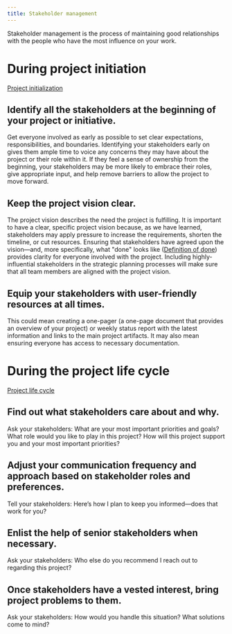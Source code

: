 ```yaml
---
title: Stakeholder management
---
```

Stakeholder management is the process of maintaining good relationships with the people who have the most influence on your work. 

# During project initiation
[Project initialization](danielesalvatore/project-management/project-initiation/project-initialization.md)

## Identify all the stakeholders at the beginning of your project or initiative. 
Get everyone involved as early as possible to set clear expectations, responsibilities, and boundaries. Identifying your stakeholders early on gives them ample time to voice any concerns they may have about the project or their role within it. If they feel a sense of ownership from the beginning, your stakeholders may be more likely to embrace their roles, give appropriate input, and help remove barriers to allow the project to move forward.  

## Keep the project vision clear. 
The project vision describes the need the project is fulfilling. It is important to have a clear, specific project vision because, as we have learned, stakeholders may apply pressure to increase the requirements, shorten the timeline, or cut resources. Ensuring that stakeholders have agreed upon the vision—and, more specifically, what "done" looks like ([Definition of done](danielesalvatore/project-management/agile-project-management/scrum/definition-of-done.md)) provides clarity for everyone involved with the project. Including highly-influential stakeholders in the strategic planning processes will make sure that all team members are aligned with the project vision. 

## Equip your stakeholders with user-friendly resources at all times. 
This could mean creating a one-pager (a one-page document that provides an overview of your project) or weekly status report with the latest information and links to the main project artifacts. It may also mean ensuring everyone has access to necessary documentation. 

# During the project life cycle
[Project life cycle](danielesalvatore/project-management/foundations-of-project-management/project/life-cycle/project-life-cycle.md)

## Find out what stakeholders care about and why. 
Ask your stakeholders: What are your most important priorities and goals? What role would you like to play in this project? How will this project support you and your most important priorities?

## Adjust your communication frequency and approach based on stakeholder roles and preferences. 
Tell your stakeholders: Here’s how I plan to keep you informed—does that work for you?

## Enlist the help of senior stakeholders when necessary. 
Ask your stakeholders: Who else do you recommend I reach out to regarding this project? 

## Once stakeholders have a vested interest, bring project problems to them. 
Ask your stakeholders: How would you handle this situation? What solutions come to mind?
